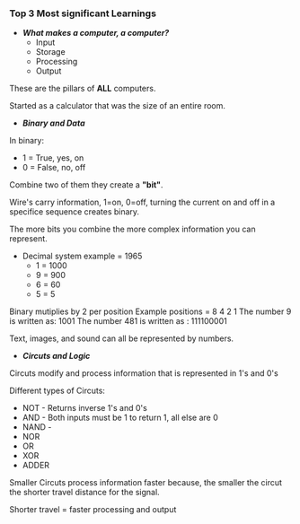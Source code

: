 ### Top 3 Most significant Learnings

- ***What makes a computer, a computer?***
    - Input
    - Storage
    - Processing
    - Output

These are the pillars of **ALL** computers.

Started as a calculator that was the size of an entire room.

- ***Binary and Data***

In binary:
- 1 = True, yes, on
- 0 = False, no, off

Combine two of them they create a **"bit"**.

Wire's carry information, 1=on, 0=off, turning the current on and off in a specifice sequence creates binary.

The more bits you combine the more complex information you can represent.

- Decimal system 
example = 1965
    - 1 = 1000
    - 9 = 900
    - 6 = 60
    - 5 = 5

Binary mutiplies by 2 per position
Example positions = 8 4 2 1 
The number 9 is written as: 1001
The number 481 is written as : 111100001
<!-- Look at your notebook for reference table -->

Text, images, and sound can all be represented by numbers.


- ***Circuts and Logic***

Circuts modify and process information that is represented in 1's and 0's

Different types of Circuts:
- NOT - Returns inverse 1's and 0's
- AND - Both inputs must be 1 to return 1, all else are 0
- NAND -
- NOR
- OR
- XOR
- ADDER

Smaller Circuts process information faster because, the smaller the circut the shorter travel distance for the signal.

Shorter travel = faster processing and output
